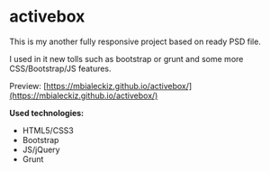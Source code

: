 # activebox

This is my another fully responsive project based on ready PSD file.

I used in it new tolls such as bootstrap or grunt and some more CSS/Bootstrap/JS features.

Preview:
[https://mbialeckiz.github.io/activebox/](https://mbialeckiz.github.io/activebox/)

**Used technologies:**
* HTML5/CSS3
* Bootstrap
* JS/jQuery
* Grunt

